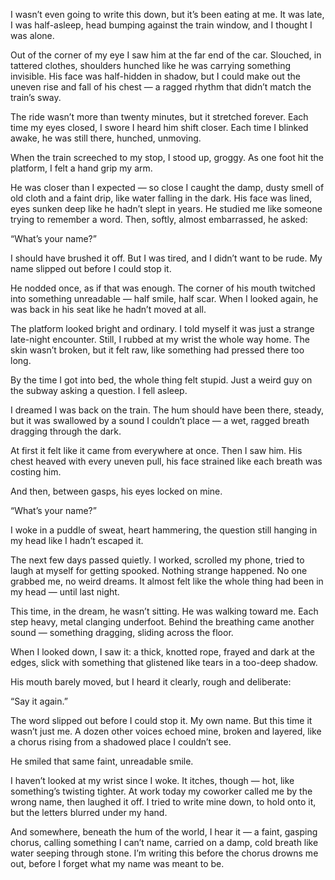 
I wasn’t even going to write this down, but it’s been eating at me. It was late, I was half-asleep, head bumping against the train window, and I thought I was alone.

Out of the corner of my eye I saw him at the far end of the car. Slouched, in tattered clothes, shoulders hunched like he was carrying something invisible. His face was half-hidden in shadow, but I could make out the uneven rise and fall of his chest — a ragged rhythm that didn’t match the train’s sway.

The ride wasn’t more than twenty minutes, but it stretched forever. Each time my eyes closed, I swore I heard him shift closer. Each time I blinked awake, he was still there, hunched, unmoving.

When the train screeched to my stop, I stood up, groggy. As one foot hit the platform, I felt a hand grip my arm.

He was closer than I expected — so close I caught the damp, dusty smell of old cloth and a faint drip, like water falling in the dark. His face was lined, eyes sunken deep like he hadn’t slept in years. He studied me like someone trying to remember a word. Then, softly, almost embarrassed, he asked:

“What’s your name?”

I should have brushed it off. But I was tired, and I didn’t want to be rude. My name slipped out before I could stop it.

He nodded once, as if that was enough. The corner of his mouth twitched into something unreadable — half smile, half scar. When I looked again, he was back in his seat like he hadn’t moved at all.

The platform looked bright and ordinary. I told myself it was just a strange late-night encounter. Still, I rubbed at my wrist the whole way home. The skin wasn’t broken, but it felt raw, like something had pressed there too long.

By the time I got into bed, the whole thing felt stupid. Just a weird guy on the subway asking a question. I fell asleep.

I dreamed I was back on the train. The hum should have been there, steady, but it was swallowed by a sound I couldn’t place — a wet, ragged breath dragging through the dark.

At first it felt like it came from everywhere at once. Then I saw him. His chest heaved with every uneven pull, his face strained like each breath was costing him.

And then, between gasps, his eyes locked on mine.

“What’s your name?”

I woke in a puddle of sweat, heart hammering, the question still hanging in my head like I hadn’t escaped it.

The next few days passed quietly. I worked, scrolled my phone, tried to laugh at myself for getting spooked. Nothing strange happened. No one grabbed me, no weird dreams. It almost felt like the whole thing had been in my head — until last night.

This time, in the dream, he wasn’t sitting. He was walking toward me. Each step heavy, metal clanging underfoot. Behind the breathing came another sound — something dragging, sliding across the floor.

When I looked down, I saw it: a thick, knotted rope, frayed and dark at the edges, slick with something that glistened like tears in a too-deep shadow.

His mouth barely moved, but I heard it clearly, rough and deliberate:

“Say it again.”

The word slipped out before I could stop it. My own name. But this time it wasn’t just me. A dozen other voices echoed mine, broken and layered, like a chorus rising from a shadowed place I couldn’t see.

He smiled that same faint, unreadable smile.

I haven’t looked at my wrist since I woke. It itches, though — hot, like something’s twisting tighter. At work today my coworker called me by the wrong name, then laughed it off. I tried to write mine down, to hold onto it, but the letters blurred under my hand.

And somewhere, beneath the hum of the world, I hear it — a faint, gasping chorus, calling something I can’t name, carried on a damp, cold breath like water seeping through stone. I’m writing this before the chorus drowns me out, before I forget what my name was meant to be.
